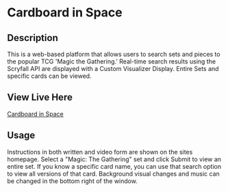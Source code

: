 # Cardboard in Space

## Description

This is a web-based platform that allows users to search sets and pieces to the popular TCG 'Magic the Gathering.'   Real-time search results using the Scryfall API are displayed with a Custom Visualizer Display. Entire Sets and specific cards can be viewed.

## View Live Here 

[Cardboard in Space](https://thefrank86.github.io/Portfolio/Card_Visualizer/index.html)

## Usage

Instructions in both written and video form are shown on the sites homepage.  Select a "Magic: The Gathering" set and click Submit to view an entire set.  If you know a specific card name, you can use that search option to view all versions of that card.
Background visual changes and music can be changed in the bottom right of the window.